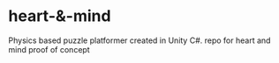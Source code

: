 # heart-&-mind
Physics based puzzle platformer created in Unity C#.
repo for heart and mind proof of concept
